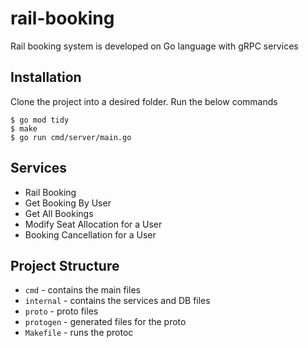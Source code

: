 # rail-booking

Rail booking system is developed on Go language with gRPC services

## Installation 

Clone the project into a desired folder.
Run the below commands
```
$ go mod tidy
$ make
$ go run cmd/server/main.go
```
## Services 
- Rail Booking
- Get Booking By User
- Get All Bookings
- Modify Seat Allocation for a User
- Booking Cancellation for a User

## Project Structure
* `cmd` - contains the main files
* `internal` - contains the services and DB files
* `proto` - proto files
* `protogen` - generated files for the proto
* `Makefile` - runs the protoc 
